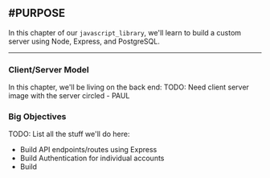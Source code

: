 #PURPOSE
---
In this chapter of our `javascript_library`, we'll learn to build a custom server using Node, Express, and PostgreSQL.

<hr >


### Client/Server Model
In this chapter, we'll be living on the back end:
TODO: Need client server image with the server circled - PAUL

### Big Objectives

TODO: List all the stuff we'll do here:
* Build API endpoints/routes using Express
* Build Authentication for individual accounts
* Build 



